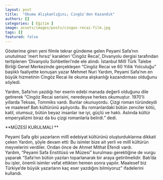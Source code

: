 ```yaml
---
layout: post
title:  "Okuma Alışkanlığını; Cingöz'den Kazandık"
authors: []
categories: [ Eğitim ]
image: assets/images/posts/cingoz-recai-film.jpg
tags: []
featured: false
---
```

Gösterime giren yeni filmle tekrar gündeme gelen Peyami Safa’nın unutulmaz ‘mert hırsız’ karakteri ‘Cingöz Recai’, Divanyolu dergisi tarafından tertiplenen ‘Divanyolu Sohbetleri’nde ele alındı. İstanbul Millî Türk Talebe Birliği Genel Merkezinde gerçekleşen “Cingöz Recai ve 60 Yıllık Yolculuğu” başlıklı faaliyette konuşan yazar Mehmet Nuri Yardım, Peyami Safa’nın en büyük hizmetinin Cingöz Recai ile okuma alışkanlığı kazandırması olduğunu söyledi.

Yardım, Safa’nın yazdığı her eserin edebi manada değerli olduğunu dile getirerek “Cingöz Recai serisini, neredeyse herkes okumuştur. 1970’li yıllarda Teksas, Tommiks vardı. Bunlar okunuyordu. Çizgi roman türündeydi ve maalesef Batı kültürünü aşılıyordu. Bu romanlardaki bütün zenciler kötü, katil, olumsuz, bütün beyaz insanlar ise iyi, güçlü ve haklı. Aslında kültür emperyalizmi biraz da bu çizgi romanlarla belirdi.” dedi.

<ins class="adm-ads-area" data-publisher="adm-pub-154730375811" data-ad-type="inread" data-ad-network="188976965243" data-ad-sid="600"></ins>**MÜZESİ KURULMALI **

Peyami Safa gibi yazarların millî edebiyat kültürünü oluşturduklarına dikkati çeken Yardım, şöyle devam etti: Bu isimler bize ait yerli ve millî kültürün meyvelerini verdiler. Ondan önce de Ahmet Mithat Efendi vardı.  
Yardım, “Peyami Safa Enstitüsü ve Müzesi” kurulması gerektiğine de vurgu yaparak “Safa’nın bütün yazıları toparlanarak bir araya getirilmelidir. Batı’da bu işler, önemli isimler vefat ettikten hemen sonra yapılır. Maalesef biz Türkiye’de büyük yazarların kaç eser yazdığını bilmiyoruz” ifadelerini kullandı.
